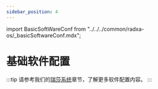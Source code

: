 ```yaml
---
sidebar_position: 4
---
```


import BasicSoftWareConf from "../../../common/radxa-os/\_basicSoftwareConf.mdx";

# 基础软件配置

<BasicSoftWareConf />

:::tip
请参考我们的[瑞莎系统](../radxa-os/)章节，了解更多软件配置内容。
:::

